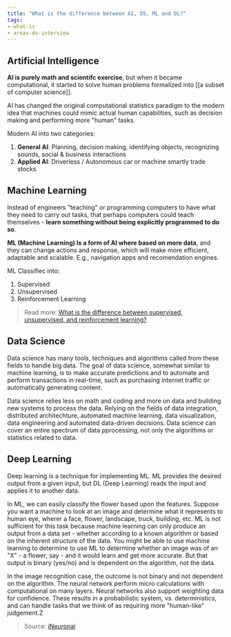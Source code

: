 ```yaml
---
title: "What is the difference between AI, DS, ML and DL?"
tags:
- what-is
- areas-ds-interview
---
```


## Artificial Intelligence

**AI is purely math and scientifc exercise**, but when it became computational, it started to solve human problems formalized into [[a subset of computer science]].

AI has changed the original computational statistics paradigm to the modern idea that machines could mimic actual human capabilities, such as decision making and performing more "human" tasks.

Modern AI into two categories:
1. **General AI**: Planning, decision making, identifying objects, recognizing sounds, social & business interactions
2. **Applied AI**: Driverless / Autonomous car or machine smartly trade stocks

## Machine Learning

Instead of engineers "teaching" or programming computers to have what they need to carry out tasks, that perhaps computers could teach themselves - **learn something without being explicitly programmed to do so**.

**ML (Machine Learning) Is a form of AI where based on more data**, and they can change actions and response, which will make more efficient, adaptable and scalable. E.g., navigation apps and recomendation engines.

ML Classifiec into:
1. Supervised
2. Unsupervised
3. Reinforcement Learning

> Read more: [What is the difference between supervised, unsupervised, and reinforcement learning?](difference-between-supervised-unsupervised-reinforcement-learning.md)

## Data Science

Data science has many tools, techniques and algorithms called from these fields to handle big data. The goal of data science, somewhat similar to machine learning, is to make accurate predictions and to automate and perform transactions in real-time, such as purchasing internet traffic or automatically generating content.

Data science relies less on math and coding and more on data and building new systems to process the data. Relying on the fields of data integration, distributed architechture, automated machine learning, data visualization, data engineering and automated data-driven decisions. Data science can cover an entire spectrum of data pprocessing, not only the algorithms or statistics related to data.

## Deep Learning

Deep learning is a technique for implementing ML. ML provides the desired output from a given input, but DL (Deep Learning) reads the input and applies it to another data. 

In ML, we can easily classify the flower based upon the features. Suppose you want a machine to look at an image and determine what it represents to human eye, wherer a face, flower, landscape, truck, building, etc. ML is not sufficient for this task because machine learning can only produce an output from a data set - whether according to a known algorithm or based on the inherent structure of the data. You might be able to use machine learning to determine to use ML to determine whether an image was of an "X" - a flower, say - and it would learn and get more accurate. But that output is binary (yes/no) and is dependent on the algorithm, not the data.

In the image recognition case, the outcome is not binary and not dependent on the algorithm. The neural network perform micro calculations with computational on many layers. Neural networks also support weighting data for confidence. These results in  a probabilistic system, vs. deterministics, and can handle tasks that we think of as requiring more "human-like" judgement.Z

> Source: [iNeuronai](https://github.com/iNeuronai/interview-question-data-science-)